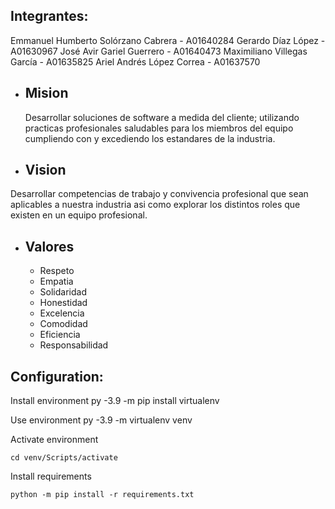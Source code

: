 ## Integrantes:

Emmanuel Humberto Solórzano Cabrera - A01640284
Gerardo Díaz López - A01630967
José Avir Gariel Guerrero - A01640473
Maximiliano Villegas García - A01635825
Ariel Andrés López Correa - A01637570

- ## Mision
	Desarrollar soluciones de software a medida del cliente; utilizando practicas profesionales saludables para los miembros del equipo cumpliendo con y excediendo los estandares de la industria.
	
- ## Vision
Desarrollar competencias de trabajo y convivencia profesional que sean aplicables a nuestra industria asi como explorar los distintos roles que existen en un equipo profesional.

- ## Valores
	- Respeto
	- Empatia
	- Solidaridad
	- Honestidad
	- Excelencia
	- Comodidad
	- Eficiencia
	- Responsabilidad

## Configuration:

Install environment
py -3.9 -m pip install virtualenv

Use environment
py -3.9 -m virtualenv venv

Activate environment

`cd venv/Scripts/activate`

Install requirements

`python -m pip install -r requirements.txt`
